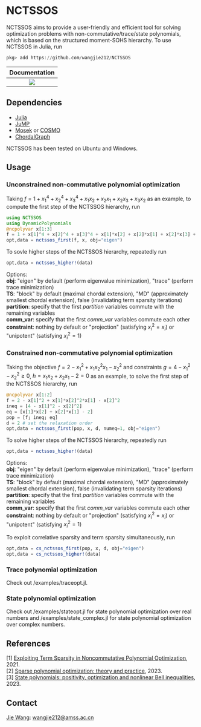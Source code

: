 # NCTSSOS
NCTSSOS aims to provide a user-friendly and efficient tool for solving optimization problems with non-commutative/trace/state polynomials, which is based on the structured moment-SOHS hierarchy. To use NCTSSOS in Julia, run
```Julia
pkg> add https://github.com/wangjie212/NCTSSOS
 ```

 | **Documentation** |
 |:-----------------:|
 | [![](https://img.shields.io/badge/docs-latest-blue.svg)](https://wangjie212.github.io/NCTSSOS/dev) |

## Dependencies
- [Julia](https://julialang.org/)
- [JuMP](https://github.com/jump-dev/JuMP.jl)
- [Mosek](https://www.mosek.com/) or [COSMO](https://github.com/oxfordcontrol/COSMO.jl)
- [ChordalGraph](https://github.com/wangjie212/ChordalGraph)

NCTSSOS has been tested on Ubuntu and Windows.

## Usage
### Unconstrained non-commutative polynomial optimization
Taking $f=1+x_1^4+x_2^4+x_3^4+x_1x_2+x_2x_1+x_2x_3+x_3x_2$ as an example, to compute the first step of the NCTSSOS hierarchy, run

```Julia
using NCTSSOS
using DynamicPolynomials
@ncpolyvar x[1:3]
f = 1 + x[1]^4 + x[2]^4 + x[3]^4 + x[1]*x[2] + x[2]*x[1] + x[2]*x[3] + x[3]*x[2]
opt,data = nctssos_first(f, x, obj="eigen")
```

To sovle higher steps of the NCTSSOS hierarchy, repeatedly run

```Julia
opt,data = nctssos_higher!(data)
```

Options:  
**obj**: "eigen" by default (perform eigenvalue minimization), "trace" (perform trace minimization)  
**TS**: "block" by default (maximal chordal extension), "MD" (approximately smallest chordal extension), false (invalidating term sparsity iterations) 
**partition**: specify that the first *partition* variables commute with the remaining variables  
**comm_var**: specify that the first *comm_var* variables commute each other  
**constraint**: nothing by default or "projection" (satisfying $x_i^2=x_i$) or "unipotent" (satisfying $x_i^2=1$)  

### Constrained non-commutative polynomial optimization
Taking the objective $f=2-x_1^2+x_1x_2^2x_1-x_2^2$ and constraints $g=4-x_1^2-x_2^2\ge0$, $h=x_1x_2+x_2x_1-2=0$ as an example, to solve the first step of the NCTSSOS hierarchy, run

```Julia
@ncpolyvar x[1:2]
f = 2 - x[1]^2 + x[1]*x[2]^2*x[1] - x[2]^2
ineq = [4 - x[1]^2 - x[2]^2]
eq = [x[1]*x[2] + x[2]*x[1] - 2]
pop = [f; ineq; eq]
d = 2 # set the relaxation order
opt,data = nctssos_first(pop, x, d, numeq=1, obj="eigen")
```

To solve higher steps of the NCTSSOS hierarchy, repeatedly run

```Julia
opt,data = nctssos_higher!(data)
```

Options:  
**obj**: "eigen" by default (perform eigenvalue minimization), "trace" (perform trace minimization)  
**TS**: "block" by default (maximal chordal extension), "MD" (approximately smallest chordal extension), false (invalidating term sparsity iterations)  
**partition**: specify that the first *partition* variables commute with the remaining variables  
**comm_var**: specify that the first *comm_var* variables commute each other  
**constraint**: nothing by default or "projection" (satisfying $x_i^2=x_i$) or "unipotent" (satisfying $x_i^2=1$)  

To exploit correlative sparsity and term sparsity simultaneously, run

```Julia
opt,data = cs_nctssos_first(pop, x, d, obj="eigen")
opt,data = cs_nctssos_higher!(data)
```

### Trace polynomial optimization
Check out /examples/traceopt.jl.

### State polynomial optimization
Check out /examples/stateopt.jl for state polynomial optimization over real numbers and /examples/state_complex.jl for state polynomial optimization over complex numbers.

## References
[1] [Exploiting Term Sparsity in Noncommutative Polynomial Optimization](https://arxiv.org/abs/2010.06956), 2021.  
[2] [Sparse polynomial optimization: theory and practice](https://arxiv.org/abs/2208.11158), 2023.  
[3] [State polynomials: positivity, optimization and nonlinear Bell inequalities](https://arxiv.org/abs/2301.12513), 2023. 

## Contact
[Jie Wang](https://wangjie212.github.io/jiewang/): wangjie212@amss.ac.cn
